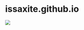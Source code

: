 # issaxite.github.io
![](https://www.google.co.kr/url?sa=i&rct=j&q=&esrc=s&source=images&cd=&cad=rja&uact=8&ved=0ahUKEwishO-ruovXAhXKTbwKHcTTB_4QjRwIBw&url=http%3A%2F%2Fdev.dafan.info%2Fdetail%2F392831%3Fp%3D55-41&psig=AOvVaw2wdaUr9PLUZjEKw58r-zZ4&ust=1509009946598453)

